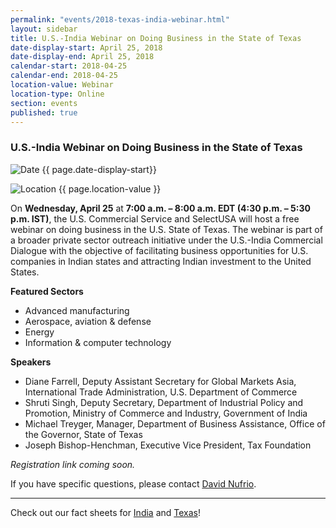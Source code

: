 ```yaml
---
permalink: "events/2018-texas-india-webinar.html"
layout: sidebar
title: U.S.-India Webinar on Doing Business in the State of Texas
date-display-start: April 25, 2018
date-display-end: April 25, 2018
calendar-start: 2018-04-25
calendar-end: 2018-04-25
location-value: Webinar
location-type: Online
section: events
published: true
---
```


### U.S.-India Webinar on Doing Business in the State of Texas

![Date](https://google.github.io/material-design-icons/action/svg/design/ic_event_24px.svg "Date") {{ page.date-display-start}}

![Location](http://google.github.io/material-design-icons/social/svg/design/ic_location_city_24px.svg "Location") {{ page.location-value }}

On **Wednesday, April 25** at **7:00 a.m. – 8:00 a.m. EDT (4:30 p.m. – 5:30 p.m. IST)**, the U.S. Commercial Service and SelectUSA will host a free webinar on doing business in the U.S. State of Texas. The webinar is part of a broader private sector outreach initiative under the U.S.-India Commercial Dialogue with the objective of facilitating business opportunities for U.S. companies in Indian states and attracting Indian investment to the United States.

**Featured Sectors**
* Advanced manufacturing
* Aerospace, aviation & defense
* Energy
* Information & computer technology

**Speakers**
* Diane Farrell, Deputy Assistant Secretary for Global Markets Asia, International Trade Administration, U.S. Department of Commerce
* Shruti Singh, Deputy Secretary, Department of Industrial Policy and Promotion, Ministry of Commerce and Industry, Government of India
* Michael Treyger, Manager, Department of Business Assistance, Office of the Governor, State of Texas
* Joseph Bishop-Henchman, Executive Vice President, Tax Foundation

_Registration link coming soon._

If you have specific questions, please contact [David Nufrio](David.Nufrio@trade.gov).

---

Check out our fact sheets for [India](https://www.selectusa.gov/country-fact-sheet/India) and [Texas](https://www.selectusa.gov/state-fact-sheet/Texas)!
